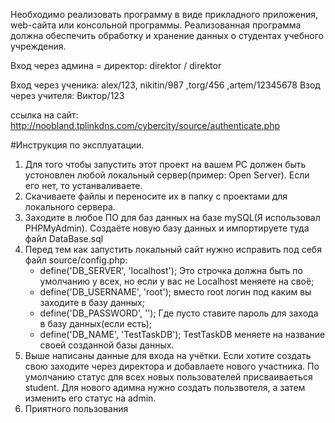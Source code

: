 ﻿Необходимо реализовать программу в виде прикладного приложения, web-сайта или консольной программы. Реализованная программа должна обеспечить обработку и хранение данных о студентах учебного учреждения.

Вход через админа = директор: direktor / direktor

Вход через ученика: alex/123, nikitin/987 ,torg/456 ,artem/12345678
Взод через учителя: Виктор/123

ссылка на сайт: http://noobland.tplinkdns.com/cybercity/source/authenticate.php

#Инструкция по эксплуатации.

1. Для того чтобы запустить этот проект на вашем PC должен быть устоновлен любой локальный сервер(пример: Open Server). Если его нет, то устанваливаете.
2. Скачиваете файлы и переносите их в папку с проектами для локального сервера.
3. Заходите в любое ПО для баз данных на базе mySQL(Я использовал PHPMyAdmin). Создаёте новую базу данных и импортируете туда файл DataBase.sql
4. Перед тем как запустить локальный сайт нужно исправить под себя файл source/config.php:
   - define('DB_SERVER', 'localhost'); Это строчка должна быть по умолчанию у всех, но если у вас не Localhost меняете на своё;
   - define('DB_USERNAME', 'root'); вместо root логин под каким вы заходите в базу данных;
   - define('DB_PASSWORD', ''); Где пусто ставите пароль для захода в базу данных(если есть);
   - define('DB_NAME', 'TestTaskDB'); TestTaskDB меняете на название своей созданной базы данных.
5. Выше написаны данные для входа на учётки. Если хотите создать свою заходите через директора и добавлаете нового участника. По умолчанию статус для всех новых пользователей присваиваеться student. Для нового адимна нужно создать пользвотеля, а затем изменить его статус на admin.
6. Приятного пользования
